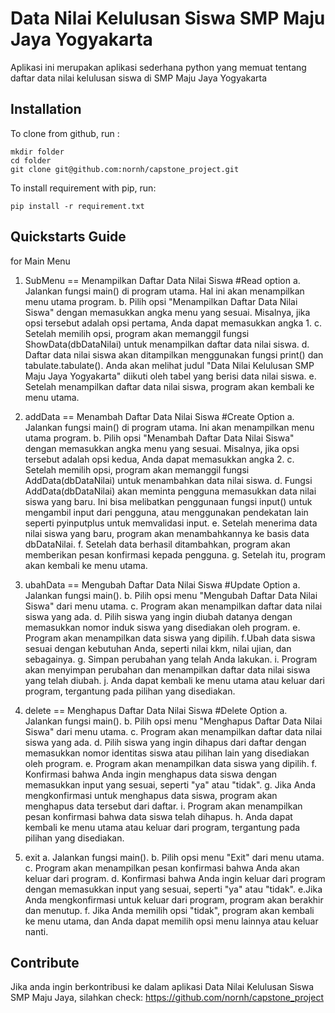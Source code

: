 # Data Nilai Kelulusan Siswa SMP Maju Jaya Yogyakarta

Aplikasi ini merupakan aplikasi sederhana python yang memuat tentang daftar data nilai kelulusan siswa di SMP Maju Jaya Yogyakarta

## Installation

To clone from github, run :

    mkdir folder
    cd folder
    git clone git@github.com:nornh/capstone_project.git

To install requirement with pip, run:

    pip install -r requirement.txt

## Quickstarts Guide

for Main Menu
1. SubMenu == Menampilkan Daftar Data Nilai Siswa               #Read option
    a. Jalankan fungsi main() di program utama. Hal ini akan menampilkan menu utama program.
    b. Pilih opsi "Menampilkan Daftar Data Nilai Siswa" dengan memasukkan angka menu yang sesuai. Misalnya, jika opsi tersebut adalah opsi pertama, Anda dapat memasukkan angka 1.
    c. Setelah memilih opsi, program akan memanggil fungsi ShowData(dbDataNilai) untuk menampilkan daftar data nilai siswa.
    d. Daftar data nilai siswa akan ditampilkan menggunakan fungsi print() dan tabulate.tabulate(). Anda akan melihat judul "Data Nilai Kelulusan SMP Maju Jaya Yogyakarta" diikuti oleh tabel yang berisi data nilai siswa.
    e. Setelah menampilkan daftar data nilai siswa, program akan kembali ke menu utama.

2. addData == Menambah Daftar Data Nilai Siswa                  #Create Option
    a. Jalankan fungsi main() di program utama. Ini akan menampilkan menu utama program.
    b. Pilih opsi "Menambah Daftar Data Nilai Siswa" dengan memasukkan angka menu yang sesuai. Misalnya, jika opsi tersebut adalah opsi kedua, Anda dapat memasukkan angka 2.
    c. Setelah memilih opsi, program akan memanggil fungsi AddData(dbDataNilai) untuk menambahkan data nilai siswa.
    d. Fungsi AddData(dbDataNilai) akan meminta pengguna memasukkan data nilai siswa yang baru. Ini bisa melibatkan penggunaan fungsi input() untuk mengambil input dari pengguna, atau menggunakan pendekatan lain seperti pyinputplus untuk memvalidasi input.
    e. Setelah menerima data nilai siswa yang baru, program akan menambahkannya ke basis data dbDataNilai.
    f. Setelah data berhasil ditambahkan, program akan memberikan pesan konfirmasi kepada pengguna.
    g. Setelah itu, program akan kembali ke menu utama.

3. ubahData == Mengubah Daftar Data Nilai Siswa                 #Update Option
    a. Jalankan fungsi main().
    b. Pilih opsi menu "Mengubah Daftar Data Nilai Siswa" dari menu utama.
    c. Program akan menampilkan daftar data nilai siswa yang ada.
    d. Pilih siswa yang ingin diubah datanya dengan memasukkan nomor induk siswa yang disediakan oleh program.
    e. Program akan menampilkan data siswa yang dipilih.
    f.Ubah data siswa sesuai dengan kebutuhan Anda, seperti nilai kkm, nilai ujian, dan sebagainya.
    g. Simpan perubahan yang telah Anda lakukan.
    i. Program akan menyimpan perubahan dan menampilkan daftar data nilai siswa yang telah diubah.
    j. Anda dapat kembali ke menu utama atau keluar dari program, tergantung pada pilihan yang disediakan.

4. delete == Menghapus Daftar Data Nilai Siswa                 #Delete Option
    a. Jalankan fungsi main().
    b. Pilih opsi menu "Menghapus Daftar Data Nilai Siswa" dari menu utama.
    c. Program akan menampilkan daftar data nilai siswa yang ada.
    d. Pilih siswa yang ingin dihapus dari daftar dengan memasukkan nomor identitas siswa atau pilihan lain yang disediakan oleh program.
    e. Program akan menampilkan data siswa yang dipilih.
    f. Konfirmasi bahwa Anda ingin menghapus data siswa dengan memasukkan input yang sesuai, seperti "ya" atau "tidak".
    g. Jika Anda mengkonfirmasi untuk menghapus data siswa, program akan menghapus data tersebut dari daftar.
    i. Program akan menampilkan pesan konfirmasi bahwa data siswa telah dihapus.
    h. Anda dapat kembali ke menu utama atau keluar dari program, tergantung pada pilihan yang disediakan.

5. exit
    a. Jalankan fungsi main().
    b. Pilih opsi menu "Exit" dari menu utama.
    c. Program akan menampilkan pesan konfirmasi bahwa Anda akan keluar dari program.
    d. Konfirmasi bahwa Anda ingin keluar dari program dengan memasukkan input yang sesuai, seperti "ya" atau "tidak".
    e.Jika Anda mengkonfirmasi untuk keluar dari program, program akan berakhir dan menutup.
    f. Jika Anda memilih opsi "tidak", program akan kembali ke menu utama, dan Anda dapat memilih opsi menu lainnya atau keluar nanti.

## Contribute

Jika anda ingin berkontribusi ke dalam aplikasi Data Nilai Kelulusan Siswa SMP Maju Jaya, silahkan check: https://github.com/nornh/capstone_project

